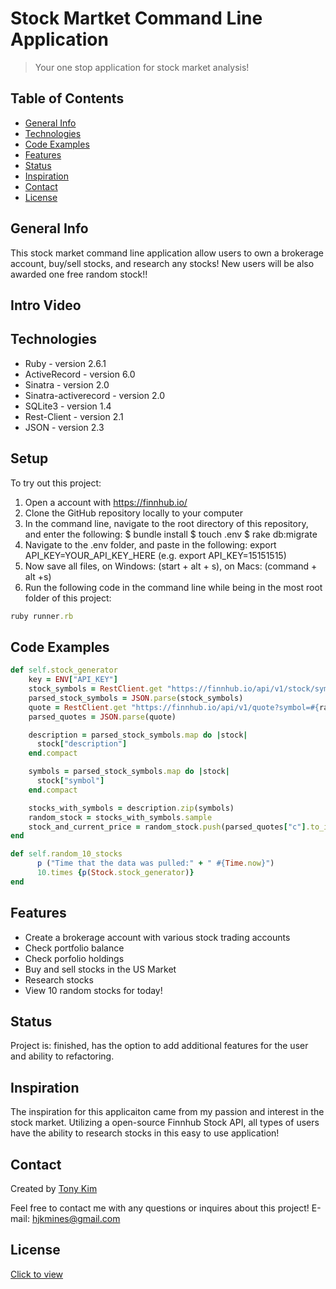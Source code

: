 # Stock Martket Command Line Application 
> Your one stop application for stock market analysis!

## Table of Contents 
* [General Info](#general-info)
* [Technologies](#technologies)
* [Code Examples](#code-examples)
* [Features](#features)
* [Status](#status)
* [Inspiration](#inspiration)
* [Contact](#contact)
* [License](#license)

## General Info 
This stock market command line application allow users to own a brokerage account, buy/sell stocks, and research any stocks! New users will be also awarded one free random stock!!

## Intro Video 

## Technologies
* Ruby - version 2.6.1
* ActiveRecord - version 6.0
* Sinatra - version 2.0
* Sinatra-activerecord - version 2.0
* SQLite3 - version 1.4
* Rest-Client - version 2.1
* JSON - version 2.3

## Setup 
To try out this project: 
1. Open a account with https://finnhub.io/
1. Clone the GitHub repository locally to your computer
1. In the command line, navigate to the root directory of this repository, and enter the following: 
  $ bundle install 
  $ touch .env 
  $ rake db:migrate
1. Navigate to the .env folder, and paste in the following: 
  export API_KEY=YOUR_API_KEY_HERE (e.g. export API_KEY=15151515)
1. Now save all files, on Windows: (start + alt + s), on Macs: (command + alt +s)
1. Run the following code in the command line while being in the most root folder of this project: 
```ruby
ruby runner.rb
```
## Code Examples
```ruby
def self.stock_generator 
    key = ENV["API_KEY"]
    stock_symbols = RestClient.get "https://finnhub.io/api/v1/stock/symbol?exchange=US&token=#{key}"
    parsed_stock_symbols = JSON.parse(stock_symbols)
    quote = RestClient.get "https://finnhub.io/api/v1/quote?symbol=#{random_stock[1]}&token=#{key}"
    parsed_quotes = JSON.parse(quote)

    description = parsed_stock_symbols.map do |stock|
      stock["description"]
    end.compact 

    symbols = parsed_stock_symbols.map do |stock|
      stock["symbol"]
    end.compact 

    stocks_with_symbols = description.zip(symbols)
    random_stock = stocks_with_symbols.sample 
    stock_and_current_price = random_stock.push(parsed_quotes["c"].to_i)
end 
```

```ruby
def self.random_10_stocks 
      p ("Time that the data was pulled:" + " #{Time.now}")
      10.times {p(Stock.stock_generator)}
end 
```

## Features
* Create a brokerage account with various stock trading accounts 
* Check portfolio balance
* Check porfolio holdings 
* Buy and sell stocks in the US Market 
* Research stocks 
* View 10 random stocks for today!

## Status
Project is: finished, has the option to add additional features for the user and ability to refactoring. 

## Inspiration
The inspiration for this applicaiton came from my passion and interest in the stock market. Utilizing a open-source Finnhub Stock API, all types of users have the ability to research stocks in this easy to use application!

## Contact
Created by [Tony Kim](https://www.linkedin.com/in/hyung-kim/)

Feel free to contact me with any questions or inquires about this project!
E-mail: hjkmines@gmail.com

## License
[Click to view](https://github.com/hjkmines/stock_market_application/blob/master/LICENSE)
